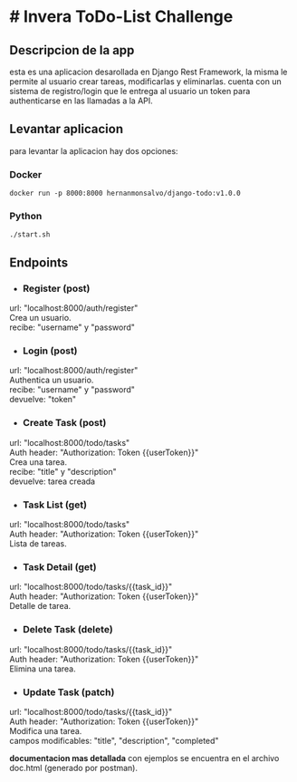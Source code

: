 # # Invera ToDo-List Challenge

## Descripcion de la app

esta es una aplicacion desarollada en Django Rest Framework, la misma le permite al usuario crear tareas, modificarlas y eliminarlas. cuenta con un sistema de registro/login que le entrega al usuario un token para authenticarse en las llamadas a la API.

## Levantar aplicacion
para levantar la aplicacion hay dos opciones:

### Docker
`docker run -p 8000:8000 hernanmonsalvo/django-todo:v1.0.0`

### Python
`./start.sh`

## Endpoints

- ### Register (post)
 url: "localhost:8000/auth/register"  
 Crea un usuario.  
 recibe: "username" y "password"  

- ### Login  (post)
 url: "localhost:8000/auth/register"  
 Authentica un usuario.  
 recibe: "username" y "password"  
 devuelve: "token"  

- ### Create Task  (post)
 url: "localhost:8000/todo/tasks"  
 Auth header: "Authorization: Token {{userToken}}"  
 Crea una tarea.  
 recibe: "title" y "description"  
 devuelve: tarea creada  

- ### Task List  (get)
 url: "localhost:8000/todo/tasks"  
 Auth header: "Authorization: Token {{userToken}}"  
 Lista de tareas.  

- ### Task Detail  (get)
 url: "localhost:8000/todo/tasks/{{task_id}}"  
 Auth header: "Authorization: Token {{userToken}}"  
 Detalle de tarea.  

- ### Delete Task  (delete)
 url: "localhost:8000/todo/tasks/{{task_id}}"  
 Auth header: "Authorization: Token {{userToken}}"  
 Elimina una tarea.  

- ### Update Task  (patch)
 url: "localhost:8000/todo/tasks/{{task_id}}"  
 Auth header: "Authorization: Token {{userToken}}"  
 Modifica una tarea.  
 campos modificables: "title", "description", "completed"  


**documentacion mas detallada** con ejemplos se encuentra en el archivo doc.html (generado por postman).  
